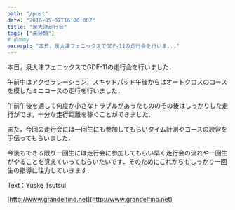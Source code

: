```yaml
---
path: "/post"
date: "2016-05-07T16:00:00Z"
title: "泉大津走行会"
tags: ["未分類"]
# dummy
excerpt: "本日，泉大津フェニックスでGDF-11の走行会を行いま..."
---
```




[](07-1.jpg)

本日，泉大津フェニックスでGDF-11の走行会を行いました．

午前中はアクセラレーション，スキッドパッド午後からはオートクロスのコースを模したミニコースの走行を行いました．

午前午後を通して何度か小さなトラブルがあったもののその後はしっかりした走行ができ，十分な走行距離を稼ぐことができました．

また，今回の走行会には一回生にも参加してもらいタイム計測やコースの設営を手伝ってもらいました．

今後もできる限り一回生には走行会に参加してもらい早く走行会の流れや一回生がやることを覚えていってもらいたいです．そのためにこれからもしっかり一回生の指導に注力していきます．

Text：Yuske Tsutsui

[http://www.grandelfino.net](http://www.grandelfino.net)

